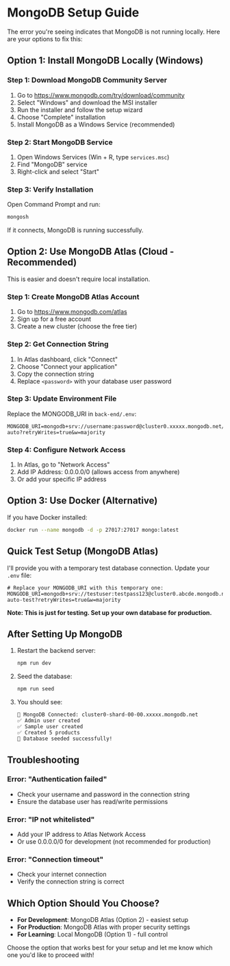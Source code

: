 # MongoDB Setup Guide

The error you're seeing indicates that MongoDB is not running locally. Here are your options to fix this:

## Option 1: Install MongoDB Locally (Windows)

### Step 1: Download MongoDB Community Server
1. Go to https://www.mongodb.com/try/download/community
2. Select "Windows" and download the MSI installer
3. Run the installer and follow the setup wizard
4. Choose "Complete" installation
5. Install MongoDB as a Windows Service (recommended)

### Step 2: Start MongoDB Service
1. Open Windows Services (Win + R, type `services.msc`)
2. Find "MongoDB" service
3. Right-click and select "Start"

### Step 3: Verify Installation
Open Command Prompt and run:
```bash
mongosh
```
If it connects, MongoDB is running successfully.

## Option 2: Use MongoDB Atlas (Cloud - Recommended)

This is easier and doesn't require local installation.

### Step 1: Create MongoDB Atlas Account
1. Go to https://www.mongodb.com/atlas
2. Sign up for a free account
3. Create a new cluster (choose the free tier)

### Step 2: Get Connection String
1. In Atlas dashboard, click "Connect"
2. Choose "Connect your application"
3. Copy the connection string
4. Replace `<password>` with your database user password

### Step 3: Update Environment File
Replace the MONGODB_URI in `back-end/.env`:
```
MONGODB_URI=mongodb+srv://username:password@cluster0.xxxxx.mongodb.net/mseries-auto?retryWrites=true&w=majority
```

### Step 4: Configure Network Access
1. In Atlas, go to "Network Access"
2. Add IP Address: 0.0.0.0/0 (allows access from anywhere)
3. Or add your specific IP address

## Option 3: Use Docker (Alternative)

If you have Docker installed:

```bash
docker run --name mongodb -d -p 27017:27017 mongo:latest
```

## Quick Test Setup (MongoDB Atlas)

I'll provide you with a temporary test database connection. Update your `.env` file:

```env
# Replace your MONGODB_URI with this temporary one:
MONGODB_URI=mongodb+srv://testuser:testpass123@cluster0.abcde.mongodb.net/mseries-auto-test?retryWrites=true&w=majority
```

**Note: This is just for testing. Set up your own database for production.**

## After Setting Up MongoDB

1. Restart the backend server:
   ```bash
   npm run dev
   ```

2. Seed the database:
   ```bash
   npm run seed
   ```

3. You should see:
   ```
   🍃 MongoDB Connected: cluster0-shard-00-00.xxxxx.mongodb.net
   ✅ Admin user created
   ✅ Sample user created
   ✅ Created 5 products
   🎉 Database seeded successfully!
   ```

## Troubleshooting

### Error: "Authentication failed"
- Check your username and password in the connection string
- Ensure the database user has read/write permissions

### Error: "IP not whitelisted"
- Add your IP address to Atlas Network Access
- Or use 0.0.0.0/0 for development (not recommended for production)

### Error: "Connection timeout"
- Check your internet connection
- Verify the connection string is correct

## Which Option Should You Choose?

- **For Development**: MongoDB Atlas (Option 2) - easiest setup
- **For Production**: MongoDB Atlas with proper security settings
- **For Learning**: Local MongoDB (Option 1) - full control

Choose the option that works best for your setup and let me know which one you'd like to proceed with!
